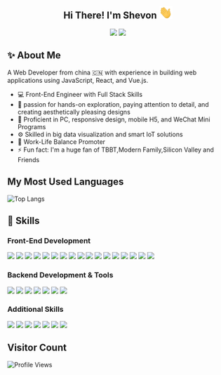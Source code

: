 
<div id="header" align="center">
  <h2> Hi There! I'm Shevon <img src="https://raw.githubusercontent.com/erdkse/erdkse/main/wave.gif" width="30px"></h2>
  <div id="badges">
<!--     <a href="https://www.linkedin.com/in/shevon"><img src="https://img.shields.io/badge/-Shevon-blue?style=flat&logo=Linkedin&logoColor=white&link=https://www.linkedin.com/in/shevon/"/></a> -->
    <a href="https://www.shevon.cn"><img src="https://img.shields.io/badge/-Portfolio-4285F4?style=flat-square&logoColor=white&logo=google-chrome&link=https://www.shevon.cn"/></a>
    <a href="mailto:shevonnet@163.com"><img src="https://img.shields.io/badge/-shevonnet@163.com-EA4335?style=flat-square&logoColor=white&logo=mail.ru&link=shevonnet@163.com"/></a>
  </div>
</div>
 
## ✨ About Me
A Web Developer from china 🇨🇳 with experience in building web applications using JavaScript, React, and Vue.js. 
- 💻️ Front-End Engineer with Full Stack Skills
- 🌟 passion for hands-on exploration, paying attention to detail, and creating aesthetically pleasing designs
- 🧭 Proficient in PC, responsive design, mobile H5, and WeChat Mini Programs
- ⚙️ Skilled in big data visualization and smart IoT solutions
- 🔭 Work-Life Balance Promoter
- ⚡ Fun fact: I'm a huge fan of TBBT,Modern Family,Silicon Valley and Friends 
  
## My Most Used Languages
![Top Langs](https://github-readme-stats.vercel.app/api/top-langs/?username=shevonne&layout=compact)


## 🚀 Skills

### Front-End Development
<div>
  <img src="https://img.shields.io/badge/-React-61DAFB?style=flat&logo=React&logoColor=white" />
  <img src="https://img.shields.io/badge/-Vue.js-4FC08D?style=flat&logo=vue.js&logoColor=white" />
  <img src="https://img.shields.io/badge/-JavaScript-F7DF1E?style=flat&logo=javascript&logoColor=black" />
  <img src="https://img.shields.io/badge/-TypeScript-3178C6?style=flat&logo=typescript&logoColor=white" />
  <img src="https://img.shields.io/badge/-HTML-E34F26?style=flat&logo=html5&logoColor=white" />
  <img src="https://img.shields.io/badge/-CSS-1572B6?style=flat&logo=css3&logoColor=white" />
  <img src="https://img.shields.io/badge/-SCSS-CC6699?style=flat&logo=sass&logoColor=white" />
  <img src="https://img.shields.io/badge/-Webpack-8DD6F9?style=flat&logo=webpack&logoColor=black" />
  <img src="https://img.shields.io/badge/-ElementUI-00C4CC?style=flat&logo=element&logoColor=white" />
  <img src="https://img.shields.io/badge/-Bootstrap-563D7C?style=flat&logo=bootstrap&logoColor=white" />
  <img src="https://img.shields.io/badge/-Echarts-AA344D?style=flat&logo=echarts&logoColor=white" />
  <img src="https://img.shields.io/badge/-WeChat-07C160?style=flat&logo=wechat&logoColor=white" />
  <img src="https://img.shields.io/badge/-TailwindCSS-38B2AC?style=flat&logo=tailwind-css&logoColor=white" />
  <img src="https://img.shields.io/badge/-SVG-FFB13B?style=flat&logo=svg&logoColor=black" />
  <img src="https://img.shields.io/badge/-Uniapp-41B883?style=flat&logo=uniapp&logoColor=white" />
  <img src="https://img.shields.io/badge/-Responsive%20Web%20Design-2C3E50?style=flat&logo=responsive-web-design&logoColor=white" />
  <img src="https://img.shields.io/badge/-Network%20Knowledge-0078D7?style=flat&logo=network&logoColor=white" />
</div>

### Backend Development & Tools
<div>
  <img src="https://img.shields.io/badge/-Node.js-339933?style=flat&logo=node.js&logoColor=white" />
  <img src="https://img.shields.io/badge/-Next.js-000000?style=flat&logo=next.js&logoColor=white" />
  <img src="https://img.shields.io/badge/-Koa-33333D?style=flat&logo=koa&logoColor=white" />
  <img src="https://img.shields.io/badge/-MySQL-4479A1?style=flat&logo=mysql&logoColor=white" />
  <img src="https://img.shields.io/badge/-Git-F05032?style=flat&logo=git&logoColor=white" />
  <img src="https://img.shields.io/badge/-VS%20Code-007ACC?style=flat&logo=visual-studio-code&logoColor=white" />
  <img src="https://img.shields.io/badge/-ESLint-4B32C3?style=flat&logo=eslint&logoColor=white" />
</div>

### Additional Skills
<div>
  <img src="https://img.shields.io/badge/-Java-007396?style=flat&logo=java&logoColor=white" />
  <img src="https://img.shields.io/badge/-C-A8B9CC?style=flat&logo=c&logoColor=black" />
  <img src="https://img.shields.io/badge/-Photoshop-31A8FF?style=flat&logo=adobe-photoshop&logoColor=white" />
  <img src="https://img.shields.io/badge/-Figma-F24E1E?style=flat&logo=figma&logoColor=white" />
  <img src="https://img.shields.io/badge/-Smart%20Building-41B883?style=flat&logo=smart-building&logoColor=white" />
  <img src="https://img.shields.io/badge/-Project%20Management-000000?style=flat&logo=project-management&logoColor=white" />
  <img src="https://img.shields.io/badge/-Technical%20Documentation-000000?style=flat&logo=technical-documentation&logoColor=white" />
</div>

## Visitor Count
![Profile Views](https://komarev.com/ghpvc/?username=shevonne)
